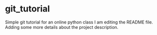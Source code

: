 
# git_tutorial
Simple git tutorial for an online python class
I am editing the README file. Adding some more details about the project description.
